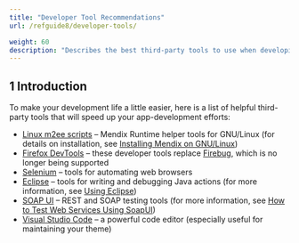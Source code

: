 ```yaml
---
title: "Developer Tool Recommendations"
url: /refguide8/developer-tools/

weight: 60
description: "Describes the best third-party tools to use when developing with Mendix."
---
```


## 1 Introduction

To make your development life a little easier, here is a list of helpful third-party tools that will speed up your app-development efforts:

* [Linux m2ee scripts](https://github.com/mendix/m2ee-tools) – Mendix Runtime helper tools for GNU/Linux (for details on installation, see [Installing Mendix on GNU/Linux](https://github.com/mendix/m2ee-tools/blob/master/doc/README.md))
* [Firefox DevTools](https://www.mozilla.org/en-US/firefox/developer/?utm_source=firebug&utm_medium=lp&utm_campaign=switch&utm_content=landingpage) – these developer tools replace [Firebug](https://getfirebug.com/), which is no longer being supported
* [Selenium](https://www.seleniumhq.org/) – tools for automating web browsers
* [Eclipse](https://www.eclipse.org/downloads/) – tools for writing and debugging Java actions (for more information, see [Using Eclipse](/refguide8/using-eclipse/))
* [SOAP UI](https://www.soapui.org/) – REST and SOAP testing tools (for more information, see [How to Test Web Services Using SoapUI](/howto8/integration/testing-web-services-using-soapui/))
* [Visual Studio Code](https://code.visualstudio.com/) – a powerful code editor (especially useful for maintaining your theme)
